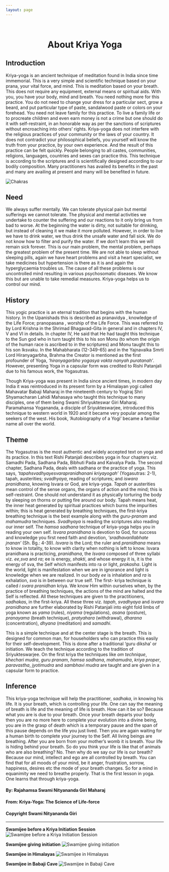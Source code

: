 ```yaml
---
layout: page
---
```


<br/>
<center>
<h1>About Kriya Yoga</h1>
</center>

## Introduction

Kriya-yoga is an ancient technique of meditation found in India since time immemorial. This is a very simple and scientific technique based on your prana, your vital force, and mind. This is meditation based on your breath. This does not require any equipment, external means or spiritual aids. With you, you have your body, mind and breath. You need nothing more for this practice. You do not need to change your dress for a particular sect, grow a beard, and put particular type of paste, sandalwood paste or colors on your forehead. You need not leave family for this practice. To live a family life or to procreate children and even earn money is not a crime but one should do it with self-restraint, in an honorable way as per the sanctions of scriptures without encroaching into others’ rights. Kriya-yoga does not interfere with the religious practices of your community or the laws of your country. It does not contradict your philosophical beliefs, you yourself will know the truth from your practice, by your own experience. And the result of this practice can be felt quickly. People belonging to all castes, communities, religions, languages, countries and sexes can practice this. This technique is according to the scriptures and is scientifically designed according to our bodily composition. Many practitioners has availed its benefits in the past and many are availing at present and many will be benefited in future.

![Chakras](/assets/img/chakras.jpg)

## Need

We always suffer mentally. We can tolerate physical pain but mental sufferings we cannot tolerate. The physical and mental activities we undertake to counter the suffering and our reactions to it only bring us from bad to worse. At the beginning the water is dirty, not suitable for drinking, but instead of cleaning it we make it more polluted. However, in order to live we have to drink water, we thus drink the unsafe water and fall sick. We do not know how to filter and purify the water. If we don’t learn this we will remain sick forever. This is our main problem, the mental problem, perhaps the greatest problem of the present time. We are not able to sleep without sleeping pills, again we have heart problems and visit a heart specialist, we take medicines but hypertension is there as it is and again the hyperglycaemia troubles us. The cause of all these problems is our uncontrolled mind resulting in various psychosomatic diseases. We know this but are unable to take remedial measures. Kriya-yoga helps us to control our mind.

## History

This yogic practice is an eternal tradition that begins with the human history. In the Upanishads this is described as pranavidya , knowledge of the Life Force; pranopasana , worship of the Life Force. This was referred to by Lord Krishna in the Shrimad Bhagavad-Gita in general and in chapters IV, V and VI in details. In chapter IV, He said that He had taught this technique to the Sun god who in turn taught this to his son Monu (to whom the origin of the human race is ascribed to in the scriptures) and Monu taught this to his son Iksvaku. In the Mahabharata (12-349-65) and in the Yajnavalka Smrti Lord Hiranyagarbha, Brahma the Creator is mentioned as the first profounder of Yoga, _‘hiranyagarbho yogasya vakta nanyah puratanah’_. However, presenting Yoga in a capsular form was credited to Rishi Patanjali due to his famous work, the Yogasutras.

Though Kriya-yoga was present in India since ancient times, in modern day India it was reintroduced in its present form by a Himalayan yogi called Mahavatar Babaji Maharaj in the nineteenth century to Yogiraj Shri Shyamacharan Lahidi Mahasaya who taught this technique to many disciples, one of them being Swami Shriyukteswar Giri Maharaj. Paramahansa Yogananda, a disciple of Sriyukteswarjee, introduced this technique to western world in 1920 and it became very popular among the seekers of the west. His book, ‘Autobiography of a Yogi’ became a familiar name all over the world.

## Theme

The Yogasutras is the most authentic and widely accepted text on yoga and its practice. In this text Rishi Patanjali describes yoga in four chapters viz. Samadhi Pada, Sadhana Pada, Bibhuti Pada and Kaivalya Pada. The second chapter, Sadhana Pada, deals with sadhana or the practice of yoga. This says, _‘tapahsvadhyayesvarapranidhanani kriyayogah’_ (Yogasutras: 2-1), tapah, austerities; _svadhyaya_, reading of scriptures; and _iswara pranidhana_, knowing Isvara or God, are kriya-yoga. _Tapah_ or austerities mean control of the sense organs, the organs of action and the mind; this is self-restraint. One should not understand it as physically torturing the body by sleeping on thorns or putting fire around our body. Tapah means heat, the inner heat generated by spiritual practices which burns the impurities within; this is heat generated by breathing techniques, the first-kriya breathing technique is the best example along with the _guru-pranam_ and _mahamudra_ techniques. _Svadhyaya_ is reading the scriptures also reading our inner self. The _hamsa sadhana_ technique of kriya-yoga helps you in reading your own self. _Isvara pranidhana_ is devotion to God, for success and knowledge you first need faith and devotion, _‘sradhavanllabhate jnanan’_ (Sh. Bg.: 4-39). _Isvara_ is the Lord; the ruler and _pranidhana_ means to know in totality, to know with clarity when nothing is left to know. Isvara pranidhana is practicing, _pranidhana_, the _Isvara_ composed of three syllabi viz. _ee_,_sva_ and _ra_; ee is energy, _shakti_, and whose energy it is, it is the energy of sva, the Self which manifests into ra or light, _prakasha_. Light is the world, light is manifestation when we are in ignorance and light is knowledge when we are realized. In our body _ee_ is inhalation and _ra_ is exhalation, _sva_ is in between our true self. The first- kriya technique is called _i_ _svara_ _pranidhan_ kriya. We know Him within ourselves when, by the practice of breathing techniques, the actions of the mind are halted and the Self is reflected. All these techniques are given to the practitioners, _sadhakas_, in the first-kriya. All these three viz. _tapah_, _svadhyaya_ and _isvara pranidhana_ are further elaborated by Rishi Patanjali into eight fold limbs of yoga known as _yama_ (rules), _niyama_ (regulations), _asana_ (posture), _pranayama_ (breath technique), _pratyahara_ (withdrawal), _dharana_ (concentration), _dhyana_ (meditation) and _samadhi_.

This is a simple technique and at the center stage is the breath. This is designed for common man, for householders who can practice this easily for their self-development. This is done after a traditional ‘guru diksha’ or initiation. We teach the technique according to the tradition of Sriyukteswarjee. On the first kriya the techniques like _om technique_, _khechari mudra_, _guru pranam_, _hamsa sadhana_, _mahamudra_, _kriya proper_, _paravastha_, _jyotimudra_ and _sambhavi mudra_ are taught and are given in a capsular form to practice.

## Inference

This kriya-yoga technique will help the practitioner, _sadhaka_, in knowing his life. It is your breath, which is controlling your life. One can say the meaning of breath is life and the meaning of life is breath. How can it be so? Because what you are is due to your breath. Once your breath departs your body then you are no more here to complete your evolution into a divine being, you are in the grasp of death which is a temporary pause and the span of this pause depends on the life you just lived. Then you are again waiting for a human birth to complete your journey to the Self. All living beings are breathing. After you are born from your mother’s womb it is breath. Your life is hiding behind your breath. So do you think your life is like that of animals who are also breathing? No. Then why do we say our life is our breath? Because our mind, intellect and ego are all controlled by breath. You can find that for all moods of your mind, be it anger, frustration, sorrow, happiness, desires etc the mode of your breath changes. So for a mind in equanimity we need to breathe properly. That is the first lesson in yoga. One learns that through kriya-yoga.

#### By: Rajahamsa Swami Nityananda Giri Maharaj
#### From: Kriya-Yoga: The Science of Life-force
#### Copyright Swami Nityananda Giri

---

**Swamijee before a Kriya Initiation Session**
![Swamijee before a Kriya Initiation Session](/assets/img/swamiji_before_kriya_initiation.jpg)

**Swamijee giving initiation**
![Swamijee giving initiation](/assets/img/swamiji_giving_initiation.jpg)

**Swamijee in Himalayas**
![Swamijee in Himalayas](/assets/img/swamiji_in_himalayas.jpg)

**Swamijee in Babaji Cave**
![Swamijee in Babaji Cave](/assets/img/swamiji_in_babaji_cave.jpg)

